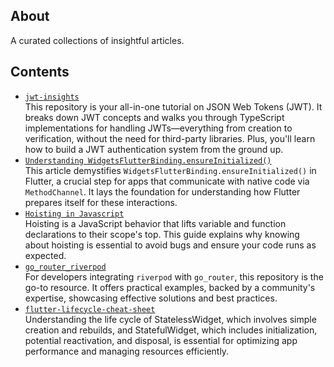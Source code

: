 ## About
A curated collections of insightful articles.

## Contents
-  [`jwt-insights`](https://github.com/gym-minsik/jwt-insights)  
  This repository is your all-in-one tutorial on JSON Web Tokens (JWT). It breaks down JWT concepts and walks you through TypeScript implementations for handling JWTs—everything from creation to verification, without the need for third-party libraries. Plus, you'll learn how to build a JWT authentication system from the ground up.
- [`Understanding WidgetsFlutterBinding.ensureInitialized()`](./understanding-widgets-flutter-binding-ensure-initialized)  
  This article demystifies `WidgetsFlutterBinding.ensureInitialized()` in Flutter, a crucial step for apps that communicate with native code via `MethodChannel`. It lays the foundation for understanding how Flutter prepares itself for these interactions.
- [`Hoisting in Javascript`](./hoisting)  
  Hoisting is a JavaScript behavior that lifts variable and function declarations to their scope's top. This guide explains why knowing about hoisting is essential to avoid bugs and ensure your code runs as expected.
- [`go_router_riverpod`](https://github.com/lucavenir/go_router_riverpod)  
  For developers integrating `riverpod` with `go_router`, this repository is the go-to resource. It offers practical examples, backed by a community's expertise, showcasing effective solutions and best practices.
- [`flutter-lifecycle-cheat-sheet`](./flutter-lifecycle-cheat-sheet/README.md)  
  Understanding the life cycle of StatelessWidget, which involves simple creation and rebuilds, and StatefulWidget, which includes initialization, potential reactivation, and disposal, is essential for optimizing app performance and managing resources efficiently.

